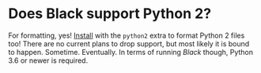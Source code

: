 # Does Black support Python 2?

For formatting, yes! [Install](../../getting_started.md#installation) with the `python2`
extra to format Python 2 files too! There are no current plans to drop support, but most
likely it is bound to happen. Sometime. Eventually. In terms of running _Black_ though,
Python 3.6 or newer is required.
